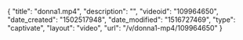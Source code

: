 {
    "title": "donna1.mp4",
    "description": "",
    "videoid": "109964650",
    "date_created": "1502517948",
    "date_modified": "1516727469",
    "type": "captivate",
    "layout": "video",
    "url": "\/v\/donna1-mp4\/109964650"
}